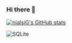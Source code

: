 ### Hi there 👋

[![nialsiG's GitHub stats](https://github-readme-stats.vercel.app/api?username=nialsiG&hide=contribs&show_icons=true&theme=tokyonight)](https://github.com/nialsiG/github-readme-stats)

![SQLite](https://img.shields.io/badge/sqlite-%2307405e.svg?style=for-the-badge&logo=sqlite&logoColor=white)
<!--
**nialsiG/nialsiG** is a ✨ _special_ ✨ repository because its `README.md` (this file) appears on your GitHub profile.

Here are some ideas to get you started:

- 🔭 I’m currently working on ...
- 🌱 I’m currently learning ...
- 👯 I’m looking to collaborate on ...
- 🤔 I’m looking for help with ...
- 💬 Ask me about ...
- 📫 How to reach me: ...
- 😄 Pronouns: ...
- ⚡ Fun fact: ...
-->
